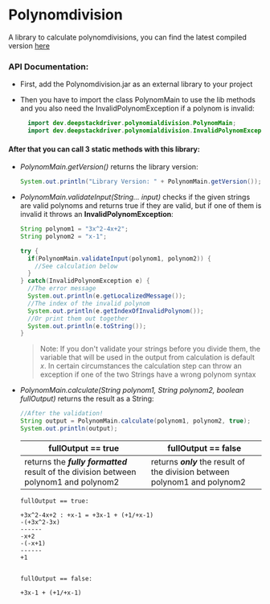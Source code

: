 # Polynomdivision
A library to calculate polynomdivisions, you can find the latest compiled version [here](https://github.com/Lakinator/Polynomdivision/tree/master/compiled)

### API Documentation:
- First, add the Polynomdivision.jar as an external library to your project
- Then you have to import the class PolynomMain to use the lib methods and you also need the InvalidPolynomException if a polynom is invalid:

  ```Java
    import dev.deepstackdriver.polynomialdivision.PolynomMain;
    import dev.deepstackdriver.polynomialdivision.InvalidPolynomException;
  ```
 #### After that you can call 3 static methods with this library:
  - *PolynomMain.getVersion()* returns the library version:
  
    ```Java
    System.out.println("Library Version: " + PolynomMain.getVersion());
    ```
  - *PolynomMain.validateInput(String... input)* checks if the given strings are valid polynoms and returns true if they are valid, but if one of them is invalid it throws an **InvalidPolynomException**:
  
    ```Java
    String polynom1 = "3x^2-4x+2";
    String polynom2 = "x-1";
    
    try {
      if(PolynomMain.validateInput(polynom1, polynom2)) {
        //See calculation below
      }
    } catch(InvalidPolynomException e) {
      //The error message
      System.out.println(e.getLocalizedMessage());
      //The index of the invalid polynom
      System.out.println(e.getIndexOfInvalidPolynom());
      //Or print them out together
      System.out.println(e.toString());
    }
    ```
     > Note: If you don't validate your strings before you divide them, the variable that will be used in the output from calculation is default *x*. In certain circumstances the calculation step can throw an exception if one of the two Strings have a wrong polynom syntax
  - *PolynomMain.calculate(String polynom1, String polynom2, boolean fullOutput)* returns the result as a String: 
  
    ```Java
    //After the validation!
    String output = PolynomMain.calculate(polynom1, polynom2, true);
    System.out.println(output);
    ```
    |fullOutput == true|fullOutput == false|
    |---|---|
    |returns the ***fully formatted*** result of the division between polynom1 and polynom2|returns ***only*** the result of the division between polynom1 and polynom2|
    
     ```
     fullOutput == true:
     
     +3x^2-4x+2 : +x-1 = +3x-1 + (+1/+x-1)
     -(+3x^2-3x)
     ------
     -x+2
     -(-x+1)
     ------
     +1
     
     
     fullOutput == false:
     
     +3x-1 + (+1/+x-1)
    
     ```

